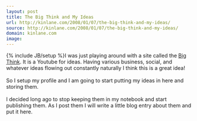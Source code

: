 ```yaml
---
layout: post
title: The Big Think and My Ideas
url: http://kinlane.com/2008/01/07/the-big-think-and-my-ideas/
source: http://kinlane.com/2008/01/07/the-big-think-and-my-ideas/
domain: kinlane.com
image: 
---
```

{% include JB/setup %}I was just playing around with a site called the <a href="http://www.bigthink.com/">Big Think</a>.  It is a Youtube for ideas.  Having various business, social, and whatever ideas flowing out constantly naturally I think this is a great idea!<br /><br />So I setup my profile and I am going to start putting my ideas in here and storing them.<br /><br />I decided long ago to stop keeping them in my notebook and start publishing them.  As I post them I will write a little blog entry about them and put it here.